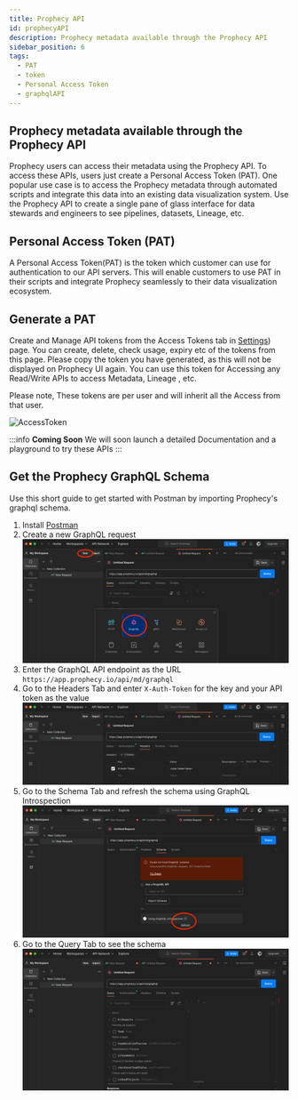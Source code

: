 ```yaml
---
title: Prophecy API
id: prophecyAPI
description: Prophecy metadata available through the Prophecy API
sidebar_position: 6
tags:
  - PAT
  - token
  - Personal Access Token
  - graphqlAPI
---
```


## Prophecy metadata available through the Prophecy API

Prophecy users can access their metadata using the Prophecy API. To access these APIs, users just create a Personal Access Token (PAT).
One popular use case is to access the Prophecy metadata through automated scripts and integrate this data into an existing data visualization system. Use the Prophecy API to create a single pane of glass interface for data stewards and engineers to see pipelines, datasets, Lineage, etc.

## Personal Access Token (PAT)

A Personal Access Token(PAT) is the token which customer can use for authentication to our API servers.
This will enable customers to use PAT in their scripts and integrate Prophecy seamlessly to their data visualization ecosystem.

## Generate a PAT

Create and Manage API tokens from the Access Tokens tab in [Settings](https://app.prophecy.io/metadata/settings)) page. You can create, delete, check usage, expiry etc of the tokens from this page. Please copy the token you have generated, as this will not be displayed on Prophecy UI again.
You can use this token for Accessing any Read/Write APIs to access Metadata, Lineage , etc.

Please note, These tokens are per user and will inherit all the Access from that user.

![AccessToken](./img/PAT.gif)

:::info
**Coming Soon**
We will soon launch a detailed Documentation and a playground to try these APIs
:::

## Get the Prophecy GraphQL Schema

Use this short guide to get started with Postman by importing Prophecy's graphql schema.

1. Install [Postman](https://www.postman.com/downloads/)
2. Create a new GraphQL request
   ![postman_new_graphql_request.png](img%2Fpostman_new_graphql_request.png)
3. Enter the GraphQL API endpoint as the URL `https://app.prophecy.io/api/md/graphql`
4. Go to the Headers Tab and enter `X-Auth-Token` for the key and your API token as the value
   ![postman_headers_token2.png](img%2Fpostman_headers_token2.png)
5. Go to the Schema Tab and refresh the schema using GraphQL Introspection
   ![postman_refresh_schema.png](img%2Fpostman_refresh_schema.png)
6. Go to the Query Tab to see the schema
   ![postman_schema_available.png](img%2Fpostman_schema_available.png)
